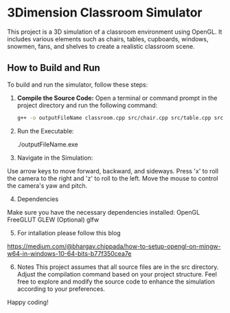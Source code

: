 # 3Dimension Classroom Simulator

This project is a 3D simulation of a classroom environment using OpenGL. It includes various elements such as chairs, tables, cupboards, windows, snowmen, fans, and shelves to create a realistic classroom scene.

## How to Build and Run

To build and run the simulator, follow these steps:

1. **Compile the Source Code:**
   Open a terminal or command prompt in the project directory and run the following command:

   ```bash
   g++ -o outputFileName classroom.cpp src/chair.cpp src/table.cpp src/cupboard.cpp src/window.cpp src/snowman.cpp src/fan.cpp src/shelf.cpp -L<path_to_opengl_libs> -lfreeglut -lglu32 -lopengl32

2. Run the Executable:

   ./outputFileName.exe

3. Navigate in the Simulation:

Use arrow keys to move forward, backward, and sideways.
Press 'x' to roll the camera to the right and 'z' to roll to the left.
Move the mouse to control the camera's yaw and pitch.

4. Dependencies

Make sure you have the necessary dependencies installed:
                            OpenGL
                            FreeGLUT
                            GLEW (Optional)
                            glfw
 
5.  For intallation please follow this blog 

  https://medium.com/@bhargav.chippada/how-to-setup-opengl-on-mingw-w64-in-windows-10-64-bits-b77f350cea7e


6. Notes
This project assumes that all source files are in the src directory.
Adjust the compilation command based on your project structure.
Feel free to explore and modify the source code to enhance the simulation according to your preferences.

Happy coding!


